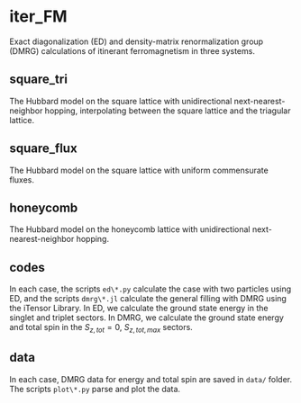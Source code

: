 # iter_FM
Exact diagonalization (ED) and density-matrix renormalization group (DMRG) calculations of itinerant ferromagnetism in three systems.

## square_tri
The Hubbard model on the square lattice with unidirectional next-nearest-neighbor hopping, interpolating between the square lattice and the triagular lattice.

## square_flux
The Hubbard model on the square lattice with uniform commensurate fluxes.

## honeycomb
The Hubbard model on the honeycomb lattice with unidirectional next-nearest-neighbor hopping.

## codes 
In each case, the scripts `ed\*.py` calculate the case with two particles using ED, and the scripts `dmrg\*.jl` calculate the general filling with DMRG using the iTensor Library.
In ED, we calculate the ground state energy in the singlet and triplet sectors. In DMRG, we calculate the ground state energy and total spin in the $S_{z,tot}=0$, $S_{z,tot,max}$ sectors.

## data
In each case, DMRG data for energy and total spin are saved in `data/` folder.
The scripts `plot\*.py` parse and plot the data.
